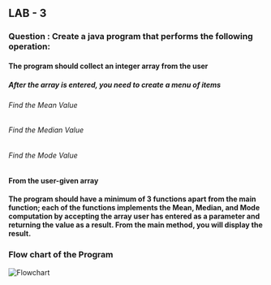 ## LAB - 3

### Question : Create a java program that performs the following operation:
#### The program should collect an integer array from the user
##### After the array is entered, you need to create a menu of items
###### Find the Mean Value
###### Find the Median Value
###### Find the Mode Value
#### From the user-given array
#### The program should have a minimum of 3 functions apart from the main function; each of the functions implements the Mean, Median, and Mode computation by accepting the array user has entered as a parameter and returning the value as a result. From the main method, you will display the result.


### Flow chart of the Program

![Flowchart](https://user-images.githubusercontent.com/75930738/218948672-1b8922af-b3c0-44b9-aa88-3581462ca0bb.png)

